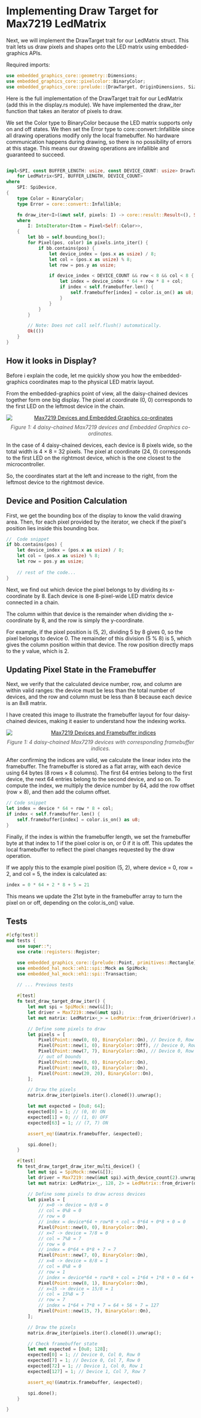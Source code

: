 # Implementing Draw Target for Max7219 LedMatrix

Next, we will implement the DrawTarget trait for our LedMatrix struct. This trait lets us draw pixels and shapes onto the LED matrix using embedded-graphics APIs.

Required imports:

```rust
use embedded_graphics_core::geometry::Dimensions;
use embedded_graphics_core::pixelcolor::BinaryColor;
use embedded_graphics_core::prelude::{DrawTarget, OriginDimensions, Size};
```

Here is the full implementation of the DrawTarget trait for our LedMatrix (add this in the display.rs module). We have implemented the draw_iter function that takes an iterator of pixels to draw. 

We set the Color type to BinaryColor because the LED matrix supports only on and off states. We then set the Error type to core::convert::Infallible since all drawing operations modify only the local framebuffer. No hardware communication happens during drawing, so there is no possibility of errors at this stage. This means our drawing operations are infallible and guaranteed to succeed.

```rust

impl<SPI, const BUFFER_LENGTH: usize, const DEVICE_COUNT: usize> DrawTarget
    for LedMatrix<SPI, BUFFER_LENGTH, DEVICE_COUNT>
where
    SPI: SpiDevice,
{
    type Color = BinaryColor;
    type Error = core::convert::Infallible;

    fn draw_iter<I>(&mut self, pixels: I) -> core::result::Result<(), Self::Error>
    where
        I: IntoIterator<Item = Pixel<Self::Color>>,
    {
        let bb = self.bounding_box();
        for Pixel(pos, color) in pixels.into_iter() {
            if bb.contains(pos) {
                let device_index = (pos.x as usize) / 8;
                let col = (pos.x as usize) % 8;
                let row = pos.y as usize;

                if device_index < DEVICE_COUNT && row < 8 && col < 8 {
                    let index = device_index * 64 + row * 8 + col;
                    if index < self.framebuffer.len() {
                        self.framebuffer[index] = color.is_on() as u8;
                    }
                }
            }
        }

        // Note: Does not call self.flush() automatically.
        Ok(())
    }
}
```

## How it looks in Display?

Before i explain the code, let me quickly show you how the embedded-graphics coordinates map to the physical LED matrix layout.

From the embedded-graphics point of view, all the daisy-chained devices together form one big display. The pixel at coordinate (0, 0) corresponds to the first LED on the leftmost device in the chain.

<div style="text-align: center;">
  <a href="./images/max7219-deviecs-embedded-graphics-co-ordinates.png"><img style="display: block; margin: auto;" alt="Max7219 Devices and Embedded Graphics co-ordinates" src="./images/max7219-deviecs-embedded-graphics-co-ordinates.png"/></a>
  <figcaption style="font-style: italic; margin-top: 8px; color: #555;">
    Figure 1: 4 daisy-chained Max7219 devices and Embedded Graphics co-ordinates.
  </figcaption>
</div> 

In the case of 4 daisy-chained devices, each device is 8 pixels wide, so the total width is 4 × 8 = 32 pixels. The pixel at coordinate (24, 0) corresponds to the first LED on the rightmost device, which is the one closest to the microcontroller.

So, the coordinates start at the left and increase to the right, from the leftmost device to the rightmost device.

## Device and Position Calculation

First, we get the bounding box of the display to know the valid drawing area. Then, for each pixel provided by the iterator, we check if the pixel's position lies inside this bounding box.

```rust
//  Code snippet
if bb.contains(pos) {
    let device_index = (pos.x as usize) / 8;
    let col = (pos.x as usize) % 8;
    let row = pos.y as usize;
    
    // rest of the code...
}
```

Next, we find out which device the pixel belongs to by dividing its x-coordinate by 8. Each device is one 8-pixel-wide LED matrix device connected in a chain.

The column within that device is the remainder when dividing the x-coordinate by 8, and the row is simply the y-coordinate.

For example, if the pixel position is (5, 2), dividing 5 by 8 gives 0, so the pixel belongs to device 0. The remainder of this division (5 % 8) is 5, which gives the column position within that device. The row position directly maps to the y value, which is 2.

## Updating Pixel State in the Framebuffer

Next, we verify that the calculated device number, row, and column are within valid ranges: the device must be less than the total number of devices, and the row and column must be less than 8 because each device is an 8x8 matrix. 

I have created this image to illustrate the framebuffer layout for four daisy-chained devices, making it easier to understand how the indexing works.

<div style="text-align: center;">
  <a href="./images/framebuffer-max7219-deviec-indices.svg"><img style="display: block; margin: auto;" alt="Max7219 Devices and Framebuffer indices" src="./images/framebuffer-max7219-deviec-indices.svg"/></a>
  <figcaption style="font-style: italic; margin-top: 8px; color: #555;">
    Figure 1: 4 daisy-chained Max7219 devices with corresponding framebuffer indices.
  </figcaption>
</div> 


After confirming the indices are valid, we calculate the linear index into the framebuffer. The framebuffer is stored as a flat array, with each device using 64 bytes (8 rows × 8 columns). The first 64 entries belong to the first device, the next 64 entries belong to the second device, and so on. To compute the index, we multiply the device number by 64, add the row offset (row × 8), and then add the column offset.

```rust
// Code snippet
let index = device * 64 + row * 8 + col;
if index < self.framebuffer.len() {
    self.framebuffer[index] = color.is_on() as u8;
}
```

Finally, if the index is within the framebuffer length, we set the framebuffer byte at that index to 1 if the pixel color is on, or 0 if it is off. This updates the local framebuffer to reflect the pixel changes requested by the draw operation.

If we apply this to the example pixel position (5, 2), where device = 0, row = 2, and col = 5, the index is calculated as:

```rust
index = 0 * 64 + 2 * 8 + 5 = 21
```

This means we update the 21st byte in the framebuffer array to turn the pixel on or off, depending on the color.is_on() value.


## Tests

```rust
#[cfg(test)]
mod tests {
    use super::*;
    use crate::registers::Register;

    use embedded_graphics_core::{prelude::Point, primitives::Rectangle};
    use embedded_hal_mock::eh1::spi::Mock as SpiMock;
    use embedded_hal_mock::eh1::spi::Transaction;

    // ... Previous tests
    
    #[test]
    fn test_draw_target_draw_iter() {
        let mut spi = SpiMock::new(&[]);
        let driver = Max7219::new(&mut spi);
        let mut matrix: LedMatrix<_> = LedMatrix::from_driver(driver).unwrap(); // 1 device, 64 pixels

        // Define some pixels to draw
        let pixels = [
            Pixel(Point::new(0, 0), BinaryColor::On), // Device 0, Row 0, Col 0
            Pixel(Point::new(1, 0), BinaryColor::Off), // Device 0, Row 0, Col 1
            Pixel(Point::new(7, 7), BinaryColor::On), // Device 0, Row 7, Col 7
            // out of bounds
            Pixel(Point::new(8, 0), BinaryColor::On),
            Pixel(Point::new(0, 8), BinaryColor::On),
            Pixel(Point::new(20, 20), BinaryColor::On),
        ];

        // Draw the pixels
        matrix.draw_iter(pixels.iter().cloned()).unwrap();

        let mut expected = [0u8; 64];
        expected[0] = 1; // (0, 0) ON
        expected[1] = 0; // (1, 0) OFF
        expected[63] = 1; // (7, 7) ON

        assert_eq!(&matrix.framebuffer, &expected);

        spi.done();
    }

    #[test]
    fn test_draw_target_draw_iter_multi_device() {
        let mut spi = SpiMock::new(&[]);
        let driver = Max7219::new(&mut spi).with_device_count(2).unwrap(); // 2 devices
        let mut matrix: LedMatrix<_, 128, 2> = LedMatrix::from_driver(driver).unwrap(); // 2 devices, 128 pixels

        // Define some pixels to draw across devices
        let pixels = [
            // x=0 -> device = 0/8 = 0
            // col = 0%8 = 0
            // row = 0
            // index = device*64 + row*8 + col = 0*64 + 0*8 + 0 = 0
            Pixel(Point::new(0, 0), BinaryColor::On),
            // x=7 -> device = 7/8 = 0
            // col = 7%8 = 7
            // row = 0
            // index = 0*64 + 0*8 + 7 = 7
            Pixel(Point::new(7, 0), BinaryColor::On),
            // x=8 -> device = 8/8 = 1
            // col = 8%8 = 0
            // row = 1
            // index = device*64 + row*8 + col = 1*64 + 1*8 + 0 = 64 + 8 + 0 = 72
            Pixel(Point::new(8, 1), BinaryColor::On),
            // x=15 -> device = 15/8 = 1
            // col = 15%8 = 7
            // row = 7
            // index = 1*64 + 7*8 + 7 = 64 + 56 + 7 = 127
            Pixel(Point::new(15, 7), BinaryColor::On),
        ];

        // Draw the pixels
        matrix.draw_iter(pixels.iter().cloned()).unwrap();

        // Check framebuffer state
        let mut expected = [0u8; 128];
        expected[0] = 1; // Device 0, Col 0, Row 0
        expected[7] = 1; // Device 0, Col 7, Row 0
        expected[72] = 1; // Device 1, Col 0, Row 1
        expected[127] = 1; // Device 1, Col 7, Row 7

        assert_eq!(&matrix.framebuffer, &expected);

        spi.done();
    }

}
```
